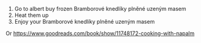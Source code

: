 1. Go to albert buy frozen Bramborové knedlíky plněné uzeným masem
2. Heat them up
3. Enjoy your Bramborové knedlíky plněné uzeným masem

Or https://www.goodreads.com/book/show/11748172-cooking-with-napalm
